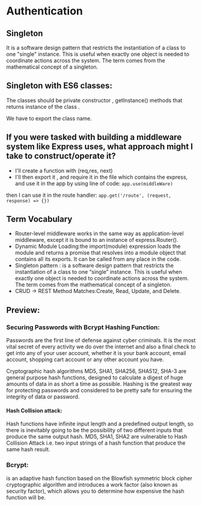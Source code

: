 # Authentication

## Singleton

It is a software design pattern that restricts the instantiation of a class to one "single" instance. This is useful when exactly one object is needed to coordinate actions across the system. The term comes from the mathematical concept of a singleton.

## Singleton with ES6 classes:

The classes should be private constructor , getInstance() methods that returns instance of the class .

We have to export the class name.

## If you were tasked with building a middleware system like Express uses, what approach might I take to construct/operate it?

- I'll create a function with (req,res, next)
- I'll then export it , and require it in the file which contains the express, and use it in the app by using line of code:
  `app.use(middleWare)`

then I can use it in the route handler:
`app.get('/route', (request, response) => {})`

## Term Vocabulary

- Router-level middleware works in the same way as application-level middleware, except it is bound to an instance of express.Router().
- Dynamic Module Loading:the import(module) expression loads the module and returns a promise that resolves into a module object that contains all its exports. It can be called from any place in the code.
- Singleton pattern : is a software design pattern that restricts the instantiation of a class to one “single” instance. This is useful when exactly one object is needed to coordinate actions across the system. The term comes from the mathematical concept of a singleton.
- CRUD -> REST Method Matches:Create, Read, Update, and Delete.

## Preview:

### Securing Passwords with Bcrypt Hashing Function:

Passwords are the first line of defense against cyber criminals. It is the most vital secret of every activity we do over the internet and also a final check to get into any of your user account, whether it is your bank account, email account, shopping cart account or any other account you have.

Cryptographic hash algorithms MD5, SHA1, SHA256, SHA512, SHA-3 are general purpose hash functions, designed to calculate a digest of huge amounts of data in as short a time as possible. Hashing is the greatest way for protecting passwords and considered to be pretty safe for ensuring the integrity of data or password.

#### Hash Collision attack:

Hash functions have infinite input length and a predefined output length, so there is inevitably going to be the possibility of two different inputs that produce the same output hash. MD5, SHA1, SHA2 are vulnerable to Hash Collision Attack i.e. two input strings of a hash function that produce the same hash result.

### Bcrypt:

is an adaptive hash function based on the Blowfish symmetric block cipher cryptographic algorithm and introduces a work factor (also known as security factor), which allows you to determine how expensive the hash function will be.
